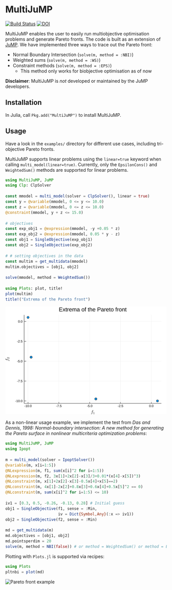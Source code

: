 # MultiJuMP

[![Build Status](https://travis-ci.org/anriseth/MultiJuMP.jl.svg?branch=master)](https://travis-ci.org/anriseth/MultiJuMP.jl)
[![DOI](https://zenodo.org/badge/41850916.svg)](https://zenodo.org/badge/latestdoi/41850916)

MultiJuMP enables the user to easily run multiobjective optimisation problems
and generate Pareto fronts. The code is built as an extension of
[JuMP](https://github.com/JuliaOpt/JuMP.jl).
We have implemented three ways to trace out the Pareto front:
- Normal Boundary Intersection (`solve(m, method = :NBI)`)
- Weighted sums (`solve(m, method = :WS)`)
- Constraint methods (`solve(m, method = :EPS)`)
    * This method only works for biobjective optimisation as of now

**Disclaimer**: MultiJuMP is *not* developed or maintained by the JuMP developers.  

## Installation
In Julia, call `Pkg.add("MultiJuMP")` to install MultiJuMP.

## Usage
Have a look in the `examples/` directory for different use cases, including
tri-objective Pareto fronts.

MultiJuMP supports linear problems using the `linear=true` keyword when
calling `multi_model(linear=true)`. Currently, only the `EpsilonCons()`
and `WeightedSum()` methods are supported for linear problems.  

```julia
using MultiJuMP, JuMP
using Clp: ClpSolver

const mmodel = multi_model(solver = ClpSolver(), linear = true)
const y = @variable(mmodel, 0 <= y <= 10.0)
const z = @variable(mmodel, 0 <= z <= 10.0)
@constraint(mmodel, y + z <= 15.0)

# objectives
const exp_obj1 = @expression(mmodel, -y +0.05 * z)
const exp_obj2 = @expression(mmodel, 0.05 * y - z)
const obj1 = SingleObjective(exp_obj1)
const obj2 = SingleObjective(exp_obj2)

# # setting objectives in the data
const multim = get_multidata(mmodel)
multim.objectives = [obj1, obj2]

solve(mmodel, method = WeightedSum())

using Plots: plot, title!
plot(multim)
title!("Extrema of the Pareto front")
```

![Linear pareto front](./img/linear.svg)

As a non-linear usage example, we implement the test from
_Das and Dennis, 1998: Normal-boundary intersection: A new method for
generating the Pareto surface in nonlinear multicriteria optimization problems_:

```julia
using MultiJuMP, JuMP
using Ipopt

m = multi_model(solver = IpoptSolver())
@variable(m, x[i=1:5])
@NLexpression(m, f1, sum(x[i]^2 for i=1:5))
@NLexpression(m, f2, 3x[1]+2x[2]-x[3]/3+0.01*(x[4]-x[5])^3)
@NLconstraint(m, x[1]+2x[2]-x[3]-0.5x[4]+x[5]==2)
@NLconstraint(m, 4x[1]-2x[2]+0.8x[3]+0.6x[4]+0.5x[5]^2 == 0)
@NLconstraint(m, sum(x[i]^2 for i=1:5) <= 10)

iv1 = [0.3, 0.5, -0.26, -0.13, 0.28] # Initial guess
obj1 = SingleObjective(f1, sense = :Min,
                       iv = Dict{Symbol,Any}(:x => iv1))
obj2 = SingleObjective(f2, sense = :Min)

md = get_multidata(m)
md.objectives = [obj1, obj2]
md.pointsperdim = 20
solve(m, method = NBI(false)) # or method = WeightedSum() or method = EpsilonCons()
```

Plotting with `Plots.jl` is supported via recipes:
```julia
using Plots
pltnbi = plot(md)
```
<!-- Github bug
![Pareto front example](./img/pareto_example.svg) -->
![Pareto front example](https://cdn.rawgit.com/anriseth/MultiJuMP.jl/master/img/pareto_example.svg)
